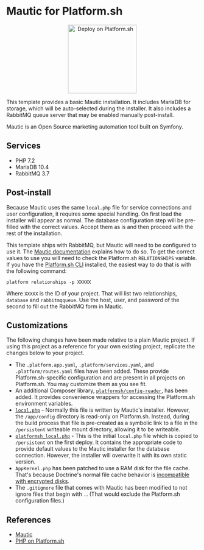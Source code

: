 # Mautic for Platform.sh

<p align="center">
<a href="https://console.platform.sh/projects/create-project?template=https://raw.githubusercontent.com/platformsh/template-builder/master/templates/mautic/.platform.template.yaml&utm_content=mautic&utm_source=github&utm_medium=button&utm_campaign=deploy_on_platform">
    <img src="https://platform.sh/images/deploy/lg-blue.svg" alt="Deploy on Platform.sh" width="180px" />
</a>
</p>

This template provides a basic Mautic installation.  It includes MariaDB for storage, which will be auto-selected during the installer.  It also includes a RabbitMQ queue server that may be enabled manually post-install.

Mautic is an Open Source marketing automation tool built on Symfony.

## Services

* PHP 7.2
* MariaDB 10.4
* RabbitMQ 3.7

## Post-install

Because Mautic uses the same `local.php` file for service connections and user configuration, it requires some special handling.  On first load the installer will appear as normal.  The database configuration step will be pre-filled with the correct values.  Accept them as is and then proceed with the rest of the installation.

This template ships with RabbitMQ, but Mautic will need to be configured to use it.  The [Mautic documentation](https://www.mautic.org/docs/en/queue/index.html) explains how to do so.  To get the correct values to use you will need to check the Platform.sh `RELATIONSHIPS` variable.  If you have the [Platform.sh CLI](https://docs.platform.sh/development/cli.html) installed, the easiest way to do that is with the following command:

`platform relationships -p XXXXX`

Where `XXXXX` is the ID of your project.  That will list two relationships, `database` and `rabbitmqqueue`.  Use the host, user, and password of the second to fill out the RabbitMQ form in Mautic.

## Customizations

The following changes have been made relative to a plain Mautic project.  If using this project as a reference for your own existing project, replicate the changes below to your project.

* The `.platform.app.yaml`, `.platform/services.yaml`, and `.platform/routes.yaml` files have been added.  These provide Platform.sh-specific configuration and are present in all projects on Platform.sh.  You may customize them as you see fit.
* An additional Composer library, [`platformsh/config-reader`](https://github.com/platformsh/config-reader-php), has been added.  It provides convenience wrappers for accessing the Platform.sh environment variables.
* [`local.php`](/app/config/local.php) - Normally this file is written by Mautic's installer.  However, the `/app/config` directory is read-only on Platform.sh.  Instead, during the build process that file is pre-created as a symbolic link to a file in the `/persistent` writeable mount directory, allowing it to be writeable.
* [`platformsh_local.php`](/platformsh_local.php) - This is the initial `local.php` file which is copied to `/persistent` on the first deploy.  It contains the appropriate code to provide default values to the Mautic installer for the database connection.  However, the installer will overwrite it with its own static version.
* `AppKernel.php` has been patched to use a RAM disk for the file cache.  That's because Doctrine's normal file cache behavior is [incompatible with encrypted disks](https://github.com/doctrine/cache/issues/176).
* The `.gitignore` file that comes with Mautic has been modified to not ignore files that begin with `.`.  (That would exclude the Platform.sh configuration files.)

## References

* [Mautic](https://www.mautic.com/)
* [PHP on Platform.sh](https://docs.platform.sh/languages/php.html)
